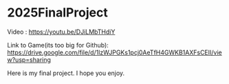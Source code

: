 # 2025FinalProject

Video : https://youtu.be/DJiLMbTHdiY

Link to Game(its too big for Github): https://drive.google.com/file/d/1lzWJPGKs1pcj0AeTfH4GWKB1AXFsCEII/view?usp=sharing

Here is my final project. I hope you enjoy.

